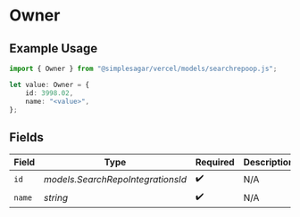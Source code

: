# Owner

## Example Usage

```typescript
import { Owner } from "@simplesagar/vercel/models/searchrepoop.js";

let value: Owner = {
    id: 3998.02,
    name: "<value>",
};
```

## Fields

| Field                             | Type                              | Required                          | Description                       |
| --------------------------------- | --------------------------------- | --------------------------------- | --------------------------------- |
| `id`                              | *models.SearchRepoIntegrationsId* | :heavy_check_mark:                | N/A                               |
| `name`                            | *string*                          | :heavy_check_mark:                | N/A                               |